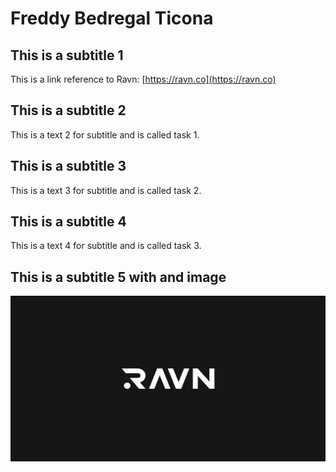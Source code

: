 # Freddy Bedregal Ticona


## This is a subtitle 1

This is a link reference to Ravn: [https://ravn.co](https://ravn.co)


## This is a subtitle 2

This is a text 2 for subtitle and is called task 1.


## This is a subtitle 3

This is a text 3 for subtitle and is called task 2.


## This is a subtitle 4

This is a text 4 for subtitle and is called task 3.


## This is a subtitle 5 with and image

![This is alt text for image](./ravn.jpg "This is a Ravn logo")